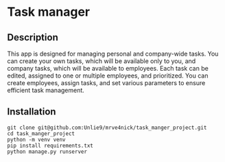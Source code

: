 # Task manager

## Description
This app is designed for managing personal and company-wide tasks. You can create your own tasks, which will be available only to you, and company tasks, which will be available to employees.
Each task can be edited, assigned to one or multiple employees, and prioritized. You can create employees, assign tasks, and set various parameters to ensure efficient task management.

## Installation
```
git clone git@github.com:Unlie9/mrve4nick/task_manger_project.git
cd task_manger_project
python -m venv venv
pip install requirements.txt
python manage.py runserver
```
